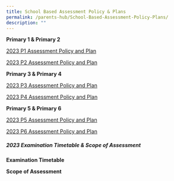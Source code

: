 ```yaml
---
title: School Based Assessment Policy & Plans
permalink: /parents-hub/School-Based-Assessment-Policy-Plans/
description: ""
---
```

**Primary 1 & Primary 2** 

[2023 P1 Assessment Policy and Plan](/files/Parents'%20Hub/School%20Based%20assessment%20policy/2023%20P1%20Assessment%20Policy,%20Plan%20-%20EL,%20MA%20&%20CL.pdf)

[2023 P2 Assessment Policy and Plan](/files/Parents'%20Hub/School%20Based%20assessment%20policy/2023%20P2%20Assessment%20Policy,%20Plan%20-%20EL,%20MA%20&%20CL.pdf)



**Primary 3 & Primary 4**

[2023 P3 Assessment Policy and Plan](/files/Parents'%20Hub/School%20Based%20assessment%20policy/2023%20P3%20Assessment%20Policy,%20Plan,%20WA%20info%20-%20EL,%20MA,%20SC%20&%20CL.pdf)

[2023 P4 Assessment Policy and Plan](/files/Parents'%20Hub/School%20Based%20assessment%20policy/2023%20P4%20Assessment%20Policy,%20Plan,%20WA%20info%20-%20EL,%20MA,%20SC%20&%20CL.pdf)



**Primary 5 & Primary 6**

[2023 P5 Assessment Policy and Plan](/files/Parents'%20Hub/School%20Based%20assessment%20policy/2023%20P5%20Assessment%20Policy,%20Plan,%20WA%20info%20-%20EL,%20MA,%20SC%20&%20CL.pdf)

[2023 P6 Assessment Policy and Plan](/files/Parents'%20Hub/School%20Based%20assessment%20policy/2023%20P6%20Assessment%20Policy,%20Plan,%20WA%20info%20-%20EL,%20MA,%20SC%20&%20CL.pdf)



##### **2023 Examination Timetable & Scope of Assessment**

**Examination Timetable**



**Scope of Assessment**